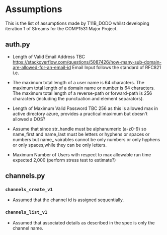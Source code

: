# Assumptions
This is the list of assumptions made by T11B_DODO whilst developing iteration 1 of Streams for the COMP1531 Major Project.
## auth.py
* Length of Valid Email Address TBC  https://stackoverflow.com/questions/5087426/how-many-sub-domain-are-allowed-for-an-email-id
Email Input follows the standard of RFC821 i.e. 

* The maximum total length of a user name is 64 characters.
The maximum total length of a domain name or number is 64 characters.
The maximum total length of a reverse-path or forward-path is 256 characters (including the punctuation and element separators).

* Length of Maximum Valid Password TBC 256 as this is allowed max in active directory azure, provides a practical maximum but doesn't allowed a DOS?

* Assume that since str_handle must be alphanumeric (a-z0-9) so  name_first and name_last must be letters or hyphens or spaces or numbers
but name_ vairables cannot be only numbers or only hyphens or only spaces,while they can be only letters.


* Maximum Number of Users with respect to max allowable run time expected 2,000 (perform stress test to estimate?)

## channels.py
### `channels_create_v1`
* Assumed that the channel id is assigned sequentially.

### `channels_list_v1`
* Assumed that associated details as described in the spec is only the channel name.


